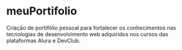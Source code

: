 # meuPortifolio
Criação de portifólio pessoal para fortalecer os conhecimentos nas tecnologias de desenvolvimento web adquiridos nos cursos das plataformas Alura e DevClub.
